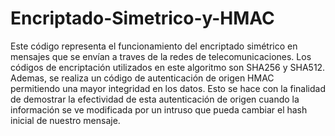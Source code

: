 # Encriptado-Simetrico-y-HMAC
Este código representa el funcionamiento del encriptado simétrico en mensajes que se envían a traves de la redes de telecomunicaciones. 
Los códigos de encriptación utilizados en este algoritmo son SHA256 y SHA512. Ademas, se realiza un código de autenticación de origen HMAC permitiendo una mayor integridad en los datos. Esto se hace con la finalidad de demostrar la efectividad de esta autenticación de origen cuando la información se ve modificada por un
intruso que pueda cambiar el hash inicial de nuestro mensaje.
